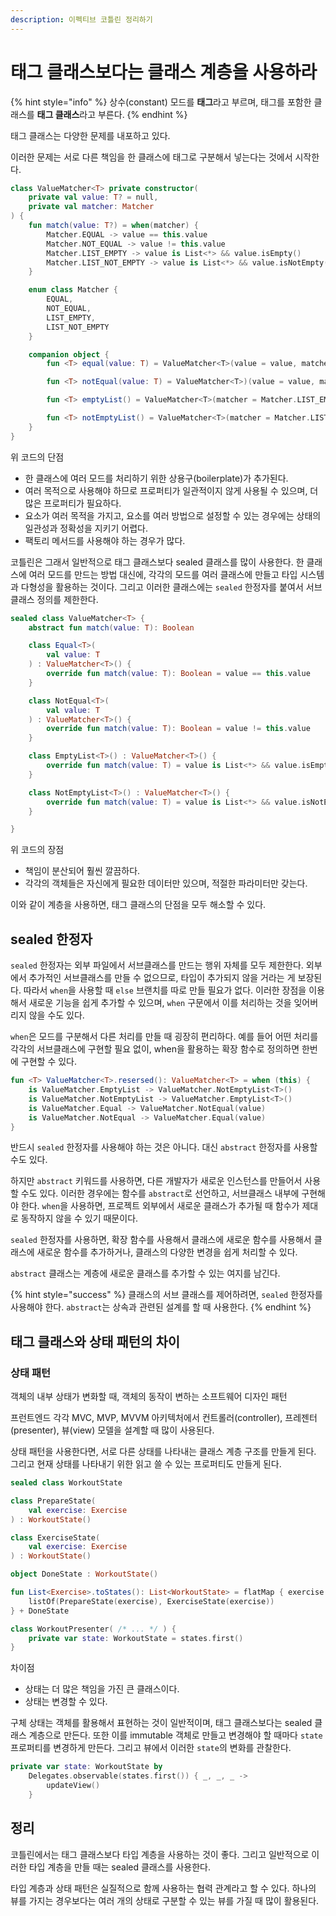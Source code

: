 ```yaml
---
description: 이펙티브 코틀린 정리하기
---
```


# 태그 클래스보다는 클래스 계층을 사용하라

{% hint style="info" %}
상수(constant) 모드를 **태그**라고 부르며, 태그를 포함한 클래스를 **태그 클래스**라고 부른다.
{% endhint %}

태그 클래스는 다양한 문제를 내포하고 있다.

이러한 문제는 서로 다른 책임을 한 클래스에 태그로 구분해서 넣는다는 것에서 시작한다.

```kotlin
class ValueMatcher<T> private constructor(
    private val value: T? = null,
    private val matcher: Matcher
) {
    fun match(value: T?) = when(matcher) {
        Matcher.EQUAL -> value == this.value
        Matcher.NOT_EQUAL -> value != this.value
        Matcher.LIST_EMPTY -> value is List<*> && value.isEmpty()
        Matcher.LIST_NOT_EMPTY -> value is List<*> && value.isNotEmpty()
    }

    enum class Matcher {
        EQUAL,
        NOT_EQUAL,
        LIST_EMPTY,
        LIST_NOT_EMPTY
    }

    companion object {
        fun <T> equal(value: T) = ValueMatcher<T>(value = value, matcher = Matcher.EQUAL)

        fun <T> notEqual(value: T) = ValueMatcher<T>)(value = value, matcher = Matcher.NOT_EQUAL)

        fun <T> emptyList() = ValueMatcher<T>(matcher = Matcher.LIST_EMPTY)

        fun <T> notEmptyList() = ValueMatcher<T>(matcher = Matcher.LIST_NOT_EMPTY)
    }
}
```

위 코드의 단점

- 한 클래스에 여러 모드를 처리하기 위한 상용구(boilerplate)가 추가된다.
- 여러 목적으로 사용해야 하므로 프로퍼티가 일관적이지 않게 사용될 수 있으며, 더 많은 프로퍼티가 필요하다.
- 요소가 여러 목적을 가지고, 요소를 여러 방법으로 설정할 수 있는 경우에는 상태의 일관성과 정확성을 지키기 어렵다.
- 팩토리 메서드를 사용해야 하는 경우가 많다.

코틀린은 그래서 일반적으로 태그 클래스보다 sealed 클래스를 많이 사용한다. 한 클래스에 여러 모드를 만드는 방법 대신에, 각각의 모드를 여러 클래스에 만들고 타입 시스템과 다형성을 활용하는 것이다. 그리고 이러한 클래스에는 `sealed` 한정자를 붙여서 서브 클래스 정의를 제한한다.

```kotlin
sealed class ValueMatcher<T> {
    abstract fun match(value: T): Boolean

    class Equal<T>(
        val value: T
    ) : ValueMatcher<T>() {
        override fun match(value: T): Boolean = value == this.value
    }

    class NotEqual<T>(
        val value: T
    ) : ValueMatcher<T>() {
        override fun match(value: T): Boolean = value != this.value
    }

    class EmptyList<T>() : ValueMatcher<T>() {
        override fun match(value: T) = value is List<*> && value.isEmpty()
    }

    class NotEmptyList<T>() : ValueMatcher<T>() {
        override fun match(value: T) = value is List<*> && value.isNotEmpty()
    }

}
```

위 코드의 장점

- 책임이 분산되어 훨씬 깔끔하다.
- 각각의 객체들은 자신에게 필요한 데이터만 있으며, 적절한 파라미터만 갖는다.

이와 같이 계층을 사용하면, 태그 클래스의 단점을 모두 해소할 수 있다.

## sealed 한정자

`sealed` 한정자는 외부 파일에서 서브클래스를 만드는 행위 자체를 모두 제한한다. 외부에서 추가적인 서브클래스를 만들 수 없으므로, 타입이 추가되지 않을 거라는 게 보장된다. 따라서 `when`을 사용할 때 `else` 브랜치를 따로 만들 필요가 없다. 이러한 장점을 이용해서 새로운 기능을 쉽게 추가할 수 있으며, `when` 구문에서 이를 처리하는 것을 잊어버리지 않을 수도 있다.

`when`은 모드를 구분해서 다른 처리를 만들 때 굉장히 편리하다. 예를 들어 어떤 처리를 각각의 서브클래스에 구현할 필요 없이, when을 활용하는 확장 함수로 정의하면 한번에 구현할 수 있다.

```kotlin
fun <T> ValueMatcher<T>.resersed(): ValueMatcher<T> = when (this) {
    is ValueMatcher.EmptyList -> ValueMatcher.NotEmptyList<T>()
    is ValueMatcher.NotEmptyList -> ValueMatcher.EmptyList<T>()
    is ValueMatcher.Equal -> ValueMatcher.NotEqual(value)
    is ValueMatcher.NotEqual -> ValueMatcher.Equal(value)
}
```

반드시 `sealed` 한정자를 사용해야 하는 것은 아니다. 대신 `abstract` 한정자를 사용할 수도 있다.

하지만 `abstract` 키워드를 사용하면, 다른 개발자가 새로운 인스턴스를 만들어서 사용할 수도 있다. 이러한 경우에는 함수를 `abstract`로 선언하고, 서브클래스 내부에 구현해야 한다. `when`을 사용하면, 프로젝트 외부에서 새로운 클래스가 추가될 때 함수가 제대로 동작하지 않을 수 있기 때문이다.

`sealed` 한정자를 사용하면, 확장 함수를 사용해서 클래스에 새로운 함수를 사용해서 클래스에 새로운 함수를 추가하거나, 클래스의 다양한 변경을 쉽게 처리할 수 있다.

`abstract` 클래스는 계층에 새로운 클래스를 추가할 수 있는 여지를 남긴다. 

{% hint style="success" %}
클래스의 서브 클래스를 제어하려면, `sealed` 한정자를 사용해야 한다. `abstract`는 상속과 관련된 설계를 할 때 사용한다.
{% endhint %}

## 태그 클래스와 상태 패턴의 차이

### 상태 패턴

객체의 내부 상태가 변화할 때, 객체의 동작이 변하는 소프트웨어 디자인 패턴

프런트엔드 각각 MVC, MVP, MVVM 아키텍처에서 컨트롤러(controller), 프레젠터(presenter), 뷰(view) 모델을 설계할 때 많이 사용된다. 

상태 패턴을 사용한다면, 서로 다른 상태를 나타내는 클래스 계층 구조를 만들게 된다. 그리고 현재 상태를 나타내기 위한 읽고 쓸 수 있는 프로퍼티도 만들게 된다.

```kotlin
sealed class WorkoutState

class PrepareState(
    val exercise: Exercise
) : WorkoutState()

class ExerciseState(
    val exercise: Exercise
) : WorkoutState()

object DoneState : WorkoutState()

fun List<Exercise>.toStates(): List<WorkoutState> = flatMap { exercise -> 
    listOf(PrepareState(exercise), ExerciseState(exercise)) 
} + DoneState

class WorkoutPresenter( /* ... */ ) {
    private var state: WorkoutState = states.first()
}
```

차이점

- 상태는 더 많은 책임을 가진 큰 클래스이다.
- 상태는 변경할 수 있다.

구체 상태는 객체를 활용해서 표현하는 것이 일반적이며, 태그 클래스보다는 sealed 클래스 계층으로 만든다. 또한 이를 immutable 객체로 만들고 변경해야 할 때마다 `state` 프로퍼티를 변경하게 만든다. 그리고 뷰에서 이러한 `state`의 변화를 관찰한다.

```kotlin
private var state: WorkoutState by
    Delegates.observable(states.first()) { _, _, _ -> 
        updateView()
    }
```

## 정리

코틀린에서는 태그 클래스보다 타입 계층을 사용하는 것이 좋다. 그리고 일반적으로 이러한 타입 계층을 만들 때는 sealed 클래스를 사용한다.

타입 계층과 상태 패턴은 실질적으로 함께 사용하는 협력 관계라고 할 수 있다. 하나의 뷰를 가지는 경우보다는 여러 개의 상태로 구분할 수 있는 뷰를 가질 때 많이 활용된다.